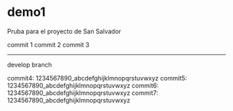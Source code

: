 # demo1
Pruba para el proyecto de San Salvador

commit 1
commit 2
commit 3

---

develop branch

commit4: 1234567890_abcdefghijklmnopqrstuvwxyz
commit5: 1234567890_abcdefghijklmnopqrstuvwxyz
commit6: 1234567890_abcdefghijklmnopqrstuvwxyz
commit7: 1234567890_abcdefghijklmnopqrstuvwxyz